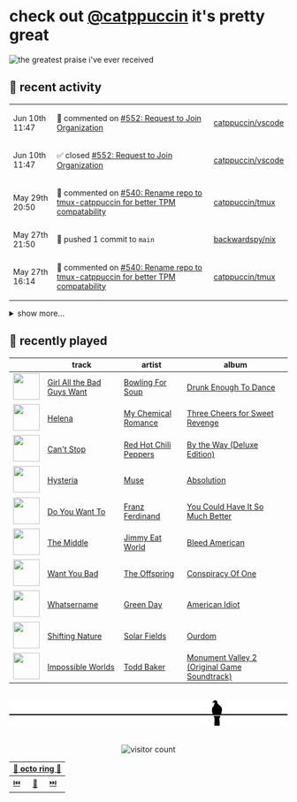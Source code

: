 # check out [@catppuccin](https://github.com/catppuccin) it's pretty great

![the greatest praise i've ever received](https://github.com/user-attachments/assets/ad888e4f-7a22-4eac-85a7-744eacd8eb46)

## 📅 recent activity

<!-- SCRIPT:REPLACE:GITHUB -->
<table>
<tbody>
<tr>
<td><span title='2025-06-10T11:47:32+00:00'>Jun 10th 11:47</span></td>
<td>

💬 commented on [#552: Request to Join Organization](https://github.com/catppuccin/vscode/issues/552)

</td>
<td>

[catppuccin/vscode](https://github.com/catppuccin/vscode)

</td>
</tr>
<tr>
<td><span title='2025-06-10T11:47:32+00:00'>Jun 10th 11:47</span></td>
<td>

✅ closed [#552: Request to Join Organization](https://github.com/catppuccin/vscode/issues/552)

</td>
<td>

[catppuccin/vscode](https://github.com/catppuccin/vscode)

</td>
</tr>
<tr>
<td><span title='2025-05-29T20:50:44+00:00'>May 29th 20:50</span></td>
<td>

💬 commented on [#540: Rename repo to tmux-catppuccin for better TPM compatability](https://github.com/catppuccin/tmux/issues/540)

</td>
<td>

[catppuccin/tmux](https://github.com/catppuccin/tmux)

</td>
</tr>
<tr>
<td><span title='2025-05-27T21:50:47+00:00'>May 27th 21:50</span></td>
<td>

🚢 pushed 1 commit to `main`

</td>
<td>

[backwardspy/nix](https://github.com/backwardspy/nix)

</td>
</tr>
<tr>
<td><span title='2025-05-27T16:14:51+00:00'>May 27th 16:14</span></td>
<td>

💬 commented on [#540: Rename repo to tmux-catppuccin for better TPM compatability](https://github.com/catppuccin/tmux/issues/540)

</td>
<td>

[catppuccin/tmux](https://github.com/catppuccin/tmux)

</td>
</tr>
</tbody>
</table>

<details>
<summary>show more...</summary>
<table>
<tbody>
<tr>
<td><span title='2025-05-24T09:26:23+00:00'>May 24th 09:26</span></td>
<td>

🚢 pushed 1 commit to `main`

</td>
<td>

[catppuccin/helix](https://github.com/catppuccin/helix)

</td>
</tr>
<tr>
<td><span title='2025-05-24T09:26:22+00:00'>May 24th 09:26</span></td>
<td>

🎉 closed [#74: fix #73 (Assets contain mouse pointer)](https://github.com/catppuccin/helix/pull/74)

</td>
<td>

[catppuccin/helix](https://github.com/catppuccin/helix)

</td>
</tr>
<tr>
<td><span title='2025-05-24T09:26:00+00:00'>May 24th 09:26</span></td>
<td>

💬 commented on [#74: fix #73 (Assets contain mouse pointer)](https://github.com/catppuccin/helix/pull/74)

</td>
<td>

[catppuccin/helix](https://github.com/catppuccin/helix)

</td>
</tr>
<tr>
<td><span title='2025-05-23T21:39:39+00:00'>May 23rd 21:39</span></td>
<td>

💬 commented on [#74: fix #73 (Assets contain mouse pointer)](https://github.com/catppuccin/helix/pull/74)

</td>
<td>

[catppuccin/helix](https://github.com/catppuccin/helix)

</td>
</tr>
<tr>
<td><span title='2025-05-23T19:57:15+00:00'>May 23rd 19:57</span></td>
<td>

🚢 pushed 1 commit to `main`

</td>
<td>

[backwardspy/nix](https://github.com/backwardspy/nix)

</td>
</tr>
<tr>
<td><span title='2025-05-17T09:22:19+00:00'>May 17th 09:22</span></td>
<td>

🚢 pushed 1 commit to `main`

</td>
<td>

[backwardspy/nix](https://github.com/backwardspy/nix)

</td>
</tr>
<tr>
<td><span title='2025-05-15T08:26:56+00:00'>May 15th 08:26</span></td>
<td>

📢 opened [#8: licensing](https://github.com/ewdurbin/dynamoclasses/issues/8)

</td>
<td>

[ewdurbin/dynamoclasses](https://github.com/ewdurbin/dynamoclasses)

</td>
</tr>
<tr>
<td><span title='2025-05-13T19:27:59+00:00'>May 13th 19:27</span></td>
<td>

🚢 pushed 1 commit to `main`

</td>
<td>

[backwardspy/nix](https://github.com/backwardspy/nix)

</td>
</tr>
<tr>
<td><span title='2025-05-12T22:22:34+00:00'>May 12th 22:22</span></td>
<td>

🚢 pushed 1 commit to `main`

</td>
<td>

[backwardspy/nix](https://github.com/backwardspy/nix)

</td>
</tr>
<tr>
<td><span title='2025-05-12T20:53:30+00:00'>May 12th 20:53</span></td>
<td>

🚢 pushed 1 commit to `main`

</td>
<td>

[backwardspy/nix](https://github.com/backwardspy/nix)

</td>
</tr>
</tbody>
</table>
</details>
<!-- SCRIPT:REPLACE:GITHUB -->

## 🎵 recently played

<!-- SCRIPT:REPLACE:SPOTIFY -->
| | track | artist | album |
| - | - | - | - |
| <img src="https://i.scdn.co/image/ab67616d0000485197ed7b212715424daac8c600" width="48" height="48"> | [Girl All the Bad Guys Want](https://open.spotify.com/track/0KqyBk4aVT88TEqBIC8mAP) | [Bowling For Soup](https://open.spotify.com/artist/5ND0mGcL9SKSjWIjPd0xIb) | [Drunk Enough To Dance](https://open.spotify.com/track/0KqyBk4aVT88TEqBIC8mAP) |
| <img src="https://i.scdn.co/image/ab67616d00004851cab7ae4868e9f9ce6bdfdf43" width="48" height="48"> | [Helena](https://open.spotify.com/track/5dTHtzHFPyi8TlTtzoz1J9) | [My Chemical Romance](https://open.spotify.com/artist/7FBcuc1gsnv6Y1nwFtNRCb) | [Three Cheers for Sweet Revenge](https://open.spotify.com/track/5dTHtzHFPyi8TlTtzoz1J9) |
| <img src="https://i.scdn.co/image/ab67616d00004851de1af2785a83cc660155a0c4" width="48" height="48"> | [Can't Stop](https://open.spotify.com/track/3ZOEytgrvLwQaqXreDs2Jx) | [Red Hot Chili Peppers](https://open.spotify.com/artist/0L8ExT028jH3ddEcZwqJJ5) | [By the Way (Deluxe Edition)](https://open.spotify.com/track/3ZOEytgrvLwQaqXreDs2Jx) |
| <img src="https://i.scdn.co/image/ab67616d000048513303a842ee1bc0b23204333d" width="48" height="48"> | [Hysteria](https://open.spotify.com/track/0knbMPVHpFbsx38pLoYSRs) | [Muse](https://open.spotify.com/artist/12Chz98pHFMPJEknJQMWvI) | [Absolution](https://open.spotify.com/track/0knbMPVHpFbsx38pLoYSRs) |
| <img src="https://i.scdn.co/image/ab67616d0000485192c508bc5a40ea588bcaed38" width="48" height="48"> | [Do You Want To](https://open.spotify.com/track/6WrnSlcN0dzTO80mVVbBto) | [Franz Ferdinand](https://open.spotify.com/artist/0XNa1vTidXlvJ2gHSsRi4A) | [You Could Have It So Much Better](https://open.spotify.com/track/6WrnSlcN0dzTO80mVVbBto) |
| <img src="https://i.scdn.co/image/ab67616d0000485195d1d98c5176e4f982bd73d6" width="48" height="48"> | [The Middle](https://open.spotify.com/track/6GG73Jik4jUlQCkKg9JuGO) | [Jimmy Eat World](https://open.spotify.com/artist/3Ayl7mCk0nScecqOzvNp6s) | [Bleed American](https://open.spotify.com/track/6GG73Jik4jUlQCkKg9JuGO) |
| <img src="https://i.scdn.co/image/ab67616d000048512d4c593f0f35672767d881a9" width="48" height="48"> | [Want You Bad](https://open.spotify.com/track/6hwQ69v7VbPhTTR2fOtYX7) | [The Offspring](https://open.spotify.com/artist/5LfGQac0EIXyAN8aUwmNAQ) | [Conspiracy Of One](https://open.spotify.com/track/6hwQ69v7VbPhTTR2fOtYX7) |
| <img src="https://i.scdn.co/image/ab67616d0000485108a1b1e0674086d3f1995e1b" width="48" height="48"> | [Whatsername](https://open.spotify.com/track/6CVWD0WRqwbR4HsiKHk1j3) | [Green Day](https://open.spotify.com/artist/7oPftvlwr6VrsViSDV7fJY) | [American Idiot](https://open.spotify.com/track/6CVWD0WRqwbR4HsiKHk1j3) |
| <img src="https://i.scdn.co/image/ab67616d00004851822ef612862fb2ac73ade61f" width="48" height="48"> | [Shifting Nature](https://open.spotify.com/track/2A38M8EJAxmFZNpcGowqs0) | [Solar Fields](https://open.spotify.com/artist/7GyhmlEy51sGUE09A5AWzc) | [Ourdom](https://open.spotify.com/track/2A38M8EJAxmFZNpcGowqs0) |
| <img src="https://i.scdn.co/image/ab67616d00004851449d4048f5ee299a444814ea" width="48" height="48"> | [Impossible Worlds](https://open.spotify.com/track/2pjxenZVHSGc9htsssy1tX) | [Todd Baker](https://open.spotify.com/artist/2RfwvVMJyYSZNtzYu67LL4) | [Monument Valley 2 (Original Game Soundtrack)](https://open.spotify.com/track/2pjxenZVHSGc9htsssy1tX) |

<!-- SCRIPT:REPLACE:SPOTIFY -->

<br>

<div align="center">

<picture>
    <source media="(prefers-color-scheme: light)" srcset="assets/pigeon-light.svg">
    <source media="(prefers-color-scheme: dark)" srcset="assets/pigeon-dark.svg">
    <img alt="pigeon sitting on a wire" src="assets/pigeon-light.svg">
</picture>

<br>
<br>

![visitor count](https://profile-counter.glitch.me/backwardspy/count.svg)

<table>
    <thead>
        <th colspan="3"><a href="https://octo-ring.com">🐙 octo ring 🐙</a></th>
    </thead>
    <tbody>
        <td><a href="https://octo-ring.com/p/backwardspy/prev">⏮️</a></td>
        <td><a href="https://octo-ring.com/p/backwardspy/random">🔀</a></td>
        <td><a href="https://octo-ring.com/p/backwardspy/next">⏭️</a></td>
    </tbody>
</table>

</div>
